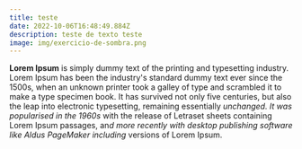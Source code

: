 ```yaml
---
title: teste
date: 2022-10-06T16:48:49.884Z
description: teste de texto teste
image: img/exercicio-de-sombra.png
---
```

**Lorem Ipsum** is simply dummy text of the printing and typesetting industry. Lorem Ipsum has been the industry's standard dummy text ever since the 1500s, when an unknown printer took a galley of type and scrambled it to make a type specimen book. It has survived not only five centuries, but also the leap into electronic typesetting, remaining essentially *unchanged. It was popularised in the 1960s* with the release of Letraset sheets containing Lorem Ipsum passages, an*d more recently with desktop publishing software like Aldus PageMaker including* versions of Lorem Ipsum.

<!--EndFragment-->